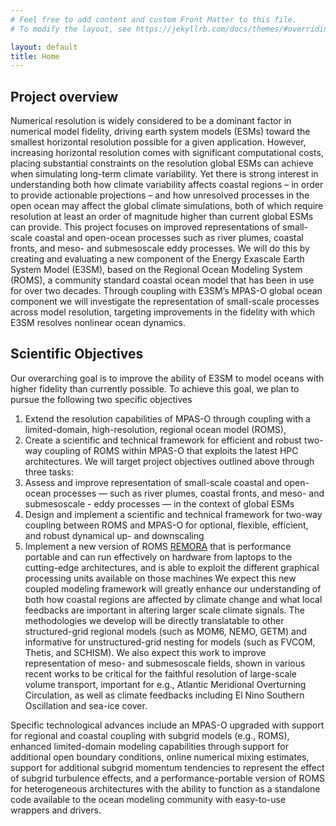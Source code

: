 ```yaml
---
# Feel free to add content and custom Front Matter to this file.
# To modify the layout, see https://jekyllrb.com/docs/themes/#overriding-theme-defaults

layout: default
title: Home
---
```


## Project overview 

Numerical resolution is widely considered to be a dominant factor in numerical model fidelity, driving earth system models (ESMs) toward the smallest horizontal resolution possible for a given application. However, increasing horizontal resolution comes with significant computational costs, placing substantial constraints on the resolution global ESMs can achieve when simulating long-term climate variability. Yet there is strong interest in understanding both how climate variability affects coastal regions – in order to provide actionable projections – and how unresolved processes in the open ocean may affect the global climate simulations, both of which require resolution at least an order of magnitude higher than current global ESMs can provide. This project focuses on improved representations of small-scale coastal and open-ocean processes such as river plumes, coastal fronts, and meso- and submesoscale eddy processes. We will do this by creating and evaluating a new component of the Energy Exascale Earth System Model (E3SM), based on the Regional Ocean Modeling System (ROMS), a community standard coastal ocean model that has been in use for over two decades. Through coupling with E3SM’s MPAS-O global ocean component we will investigate the representation of small-scale processes across model resolution, targeting improvements in the fidelity with which E3SM resolves nonlinear ocean dynamics.


## Scientific Objectives

Our overarching goal is to improve the ability of E3SM to model oceans with higher fidelity than currently possible. To achieve this goal, we plan to pursue the following two specific objectives 
 1. Extend the resolution capabilities of MPAS-O through coupling with a limited-domain, high-resolution, regional ocean model (ROMS), 
 2. Create a scientific and technical framework for efficient and robust two-way coupling of ROMS within MPAS-O that exploits the latest HPC architectures.
We will target project objectives outlined above through three tasks: 
 1.  Assess and improve representation of small-scale coastal and open-ocean processes — such as river plumes, coastal fronts, and meso- and submesoscale  - eddy processes — in the context of global ESMs
 2. Design and implement a scientific and technical framework for two-way coupling between ROMS and MPAS-O for optional, flexible, efficient, and robust dynamical up- and downscaling 
 3. Implement a new version of ROMS [REMORA](https://remora-ocean.readthedocs.io/en/latest/) that is performance portable and can run effectively on hardware from laptops to the cutting-edge architectures, and is able to exploit the different graphical processing units available on those machines
We expect this new coupled modeling framework will greatly enhance our understanding of both how coastal regions are affected by climate change and what local feedbacks are important in altering larger scale climate signals. The methodologies we develop will be directly translatable to other structured-grid regional models (such as MOM6, NEMO, GETM) and informative for unstructured-grid nesting for models (such as FVCOM, Thetis, and SCHISM). We also expect this work to improve representation of meso- and submesoscale fields, shown in various recent works to be critical for the faithful resolution of large-scale volume transport, important for e.g., Atlantic Meridional Overturning Circulation, as well as climate feedbacks including El Nino Southern Oscillation and sea-ice cover.

Specific technological advances include an MPAS-O upgraded with support for regional and coastal coupling with subgrid models (e.g., ROMS), enhanced limited-domain modeling capabilities through support for additional open boundary conditions, online numerical mixing estimates, support for additional subgrid momentum tendencies to represent the effect of subgrid turbulence effects, and a performance-portable version of ROMS for heterogeneous architectures with the ability to function as a standalone code available to the ocean modeling community with easy-to-use wrappers and drivers.
